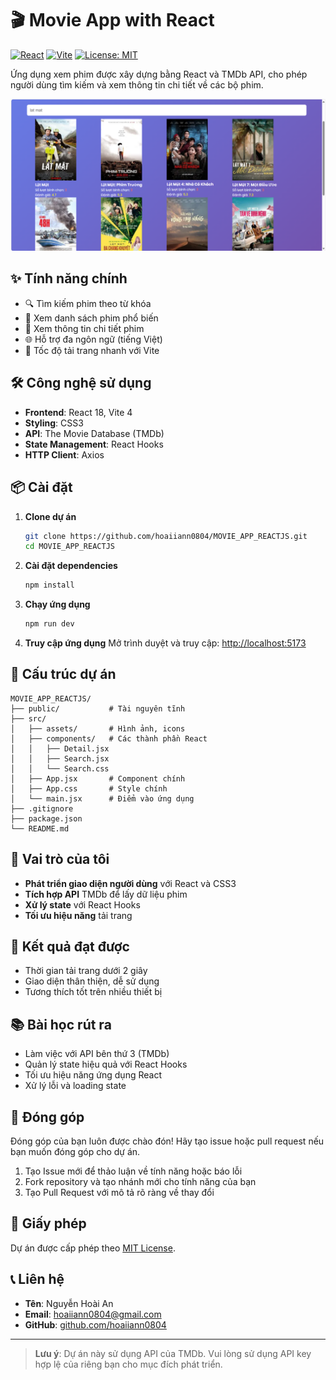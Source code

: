 # 🎬 Movie App with React

[![React](https://img.shields.io/badge/React-18.2.0-61DAFB?logo=react)](https://reactjs.org/)
[![Vite](https://img.shields.io/badge/Vite-4.0.0-646CFF?logo=vite)](https://vitejs.dev/)
[![License: MIT](https://img.shields.io/badge/License-MIT-yellow.svg)](https://opensource.org/licenses/MIT)

Ứng dụng xem phim được xây dựng bằng React và TMDb API, cho phép người dùng tìm kiếm và xem thông tin chi tiết về các bộ phim.

![Movie App Screenshot](https://github.com/hoaiiann0804/MOVIE_APP_REACTJS/raw/main/screenshots/list_movie.png)

## ✨ Tính năng chính

- 🔍 Tìm kiếm phim theo từ khóa
- 🎥 Xem danh sách phim phổ biến
- 📝 Xem thông tin chi tiết phim
- 🌐 Hỗ trợ đa ngôn ngữ (tiếng Việt)
- 🚀 Tốc độ tải trang nhanh với Vite

## 🛠 Công nghệ sử dụng

- **Frontend**: React 18, Vite 4
- **Styling**: CSS3
- **API**: The Movie Database (TMDb)
- **State Management**: React Hooks
- **HTTP Client**: Axios

## 📦 Cài đặt

1. **Clone dự án**
   ```bash
   git clone https://github.com/hoaiiann0804/MOVIE_APP_REACTJS.git
   cd MOVIE_APP_REACTJS
   ```

2. **Cài đặt dependencies**
   ```bash
   npm install
   ```

3. **Chạy ứng dụng**
   ```bash
   npm run dev
   ```

4. **Truy cập ứng dụng**
   Mở trình duyệt và truy cập: [http://localhost:5173](http://localhost:5173)

## 📂 Cấu trúc dự án

```plaintext
MOVIE_APP_REACTJS/
├── public/           # Tài nguyên tĩnh
├── src/
│   ├── assets/       # Hình ảnh, icons
│   ├── components/   # Các thành phần React
│   │   ├── Detail.jsx
│   │   ├── Search.jsx
│   │   └── Search.css
│   ├── App.jsx       # Component chính
│   ├── App.css       # Style chính
│   └── main.jsx      # Điểm vào ứng dụng
├── .gitignore
├── package.json
└── README.md
```

## 🎯 Vai trò của tôi

- **Phát triển giao diện người dùng** với React và CSS3
- **Tích hợp API** TMDb để lấy dữ liệu phim
- **Xử lý state** với React Hooks
- **Tối ưu hiệu năng** tải trang

## 🔧 Kết quả đạt được

- Thời gian tải trang dưới 2 giây
- Giao diện thân thiện, dễ sử dụng
- Tương thích tốt trên nhiều thiết bị

## 📚 Bài học rút ra

- Làm việc với API bên thứ 3 (TMDb)
- Quản lý state hiệu quả với React Hooks
- Tối ưu hiệu năng ứng dụng React
- Xử lý lỗi và loading state

## 🤝 Đóng góp

Đóng góp của bạn luôn được chào đón! Hãy tạo issue hoặc pull request nếu bạn muốn đóng góp cho dự án.

1. Tạo Issue mới để thảo luận về tính năng hoặc báo lỗi
2. Fork repository và tạo nhánh mới cho tính năng của bạn
3. Tạo Pull Request với mô tả rõ ràng về thay đổi

## 📄 Giấy phép

Dự án được cấp phép theo [MIT License](LICENSE).

## 📞 Liên hệ

- **Tên**: Nguyễn Hoài An
- **Email**: [hoaiiann0804@gmail.com](mailto:hoaiiann0804@gmail.com)
- **GitHub**: [github.com/hoaiiann0804](https://github.com/hoaiiann0804)

---

> **Lưu ý**: Dự án này sử dụng API của TMDb. Vui lòng sử dụng API key hợp lệ của riêng bạn cho mục đích phát triển.
